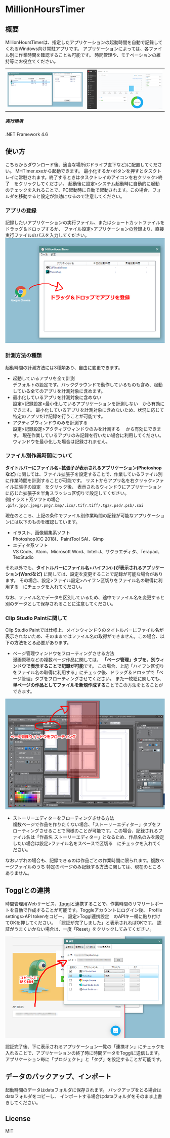 # MillionHoursTimer
## 概要
MillionHoursTimerは、指定したアプリケーションの起動時間を自動で記録してくれるWindows向け常駐アプリです。
アプリケーションによっては、各ファイル別に作業時間を確認することも可能です。
時間管理や、モチベーションの維持等にお役立てください。

<table>
  <tr>
    <td><img src="./mainwindow.png?raw=true" width="400"></td>
    <td><img src="./toggle_summary.png?raw=true" width="400"></td>
  </tr>
</table>


##### 実行環境
.NET Framework 4.6

## 使い方
こちらからダウンロード後、適当な場所(Cドライブ直下など)に配置してください。
MHTimer.exeから起動できます。
最小化するか☓ボタンを押すとタスクトレイに常駐されます。終了するときはタスクトレイのアイコンを右クリック>終了　をクリックしてください。
起動後に設定>システム起動時に自動的に起動　のチェックを入れることで、PC起動時に自動で起動されます。この場合、フォルダを移動すると設定が無効になるので注意してください。

### アプリの登録
記録したいアプリケーションの実行ファイル、またはショートカットファイルをドラッグ＆ドロップするか、
ファイル設定>アプリケーションの登録より、直接実行ファイルのパスを入力してください。
![image](./resistration.png?raw=true "registration")

### 計測方法の種類
起動時間の計測方法には3種類あり、自由に変更できます。
* 起動しているアプリを全て計測  
デフォルトの設定です。バックグラウンドで動作しているものも含め、起動している全てのアプリを計測対象に含めます。
* 最小化しているアプリを計測対象に含めない  
設定>記録設定>最小化しているアプリケーションを計測しない　から有効にできます。
最小化しているアプリを計測対象に含めないため、状況に応じて特定のアプリだけ記録を行うことが可能です。
* アクティブウィンドウのみを計測する  
設定>記録設定>アクティブウィンドウのみを計測する  　から有効にできます。
現在作業しているアプリのみ記録を行いたい場合に利用してください。ウィンドウを最小化した場合は記録されません。

### ファイル別作業時間について  
**タイトルバーにファイル名+拡張子が表示されるアプリケーション(Photoshopなど)**
に関しては、ファイル拡張子を設定することで、作業しているファイル別に作業時間を計測することが可能です。
リストからアプリ名を右クリック>ファイル拡張子の設定　をクリック後、
表示されるウィンドウにアプリケーションに応じた拡張子を半角スラッシュ区切りで設定してください。  
例)イラスト系ソフトの場合  
`.gif/.jpg/.jpeg/.png/.bmp/.ico/.tif/.tiff/.tga/.psd/.psb/.sai`  

現在のところ、上記の条件でファイル別作業時間の記録が可能なアプリケーションには以下のものを確認しています。
* イラスト、画像編集系ソフト  
Photoshop(CC 2018)、PaintTool SAI、Gimp
* エディタ系ソフト  
VS Code、Atom、Microsoft Word、IntelliJ、サクラエディタ、Terapad、TexStudio

それ以外でも、**タイトルバーにファイル名+ハイフン(-)が表示されるアプリケーション(Wordなど)**
に関しては、設定を変更することで記録が可能な場合があります。
その場合、設定>ファイル設定>ハイフン区切りをファイル名の取得に利用する　にチェックを入れてください。

なお、ファイル名でデータを区別しているため、途中でファイル名を変更すると別のデータとして保存されることに注意してください。

### Clip Studio Paintに関して
Clip Studio Paintでは仕様上、メインウィンドウのタイトルバーにファイル名が表示されないため、そのままではファイル名の取得ができません。この場合、以下の方法をとる必要があります。

* ページ管理ウィンドウをフローティングさせる方法  
漫画原稿などの複数ページ作品に関しては、
**「ページ管理」タブを、別ウィンドウで表示することで記録が可能**です。 この場合、上記「ハイフン区切りをファイル名の取得に利用する」にチェック後、ドラッグ＆ドロップで「ページ管理」タブをフローティングさせてください。
また一枚絵に関しても、**単ページの作品としてファイルを新規作成する**ことでこの方法をとることができます。  

![image](./clipstudiopaint_comic.png?raw=true "clip_cmc")

* ストーリーエディターをフローティングさせる方法  
複数ページで作品を作りたくない場合、「ストーリーエディター」タブをフローティングさせることで同様のことが可能です。この場合、記録されるファイル名は「作品名 ストーリーエディター」となるため、作品名のみを設定したい場合は設定>ファイル名をスペースで区切る　にチェックを入れてください。

なおいずれの場合も、記録できるのは作品ごとの作業時間に限られます。複数ページファイルのうち
特定のページのみ記録する方法に関しては、現在のところありません。


## Togglとの連携
時間管理用Webサービス、[Toggl](https://toggl.com)と連携することで、作業時間のサマリーレポートを自動で作成することが可能です。Toggleアカウントにログイン後、
Profile settings>API tokenをコピー、
設定>Toggl連携設定　のAPIキー欄に貼り付けてOKを押してください。
「認証が完了しました」と表示されればOKです。
認証がうまくいかない場合は、一度「Reset」をクリックしてみてください。

![image](./toggle_setting.png?raw=true "toggle")

認証完了後、下に表示されるアプリケーション一覧の「連携オン」にチェックを入れることで、アプリケーションの終了時に時間データをTogglに送信します。アプリケーション毎に「プロジェクト」と「タグ」を設定することが可能です。

## データのバックアップ、インポート
起動時間のデータはdataフォルダに保存されます。
バックアップをとる場合はdataフォルダをコピーし、
インポートする場合はdataフォルダをそのまま上書きしてください。
<!-- 
##

## 設定項目

* メインウィンドウ>右クリックメニュー
    * 表示アプリ名を変更  
    表示されるアプリ名を自由に設定することが可能です。
    * 表示内容をコピー  
    表示されているアプリ名と起動時間をクリップボードにコピーします。
    * ファイル別作業時間を確認  
    ファイル別作業時間一覧ウィンドウを開きます。
    * ファイル拡張子を設定  
    記録対象とするファイル拡張子を設定します。
    * 一覧から削除  
    アプリケーションのデータを削除します。記録は削除されるので、必要に応じてバックアップをとってください。
* 
-->

## License
MIT
